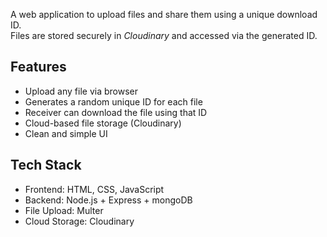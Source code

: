 A web application to upload files and share them using a unique download ID.  
Files are stored securely in *Cloudinary* and accessed via the generated ID.
 ## Features
- Upload any file via browser
- Generates a random unique ID for each file
- Receiver can download the file using that ID
- Cloud-based file storage (Cloudinary)
- Clean and simple UI
##  Tech Stack
- Frontend: HTML, CSS, JavaScript
- Backend: Node.js + Express + mongoDB
- File Upload: Multer
- Cloud Storage: Cloudinary
